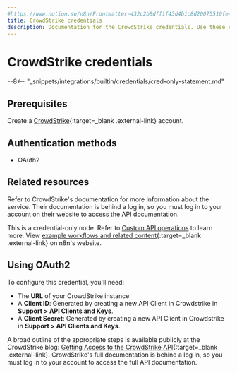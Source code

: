 ```yaml
---
#https://www.notion.so/n8n/Frontmatter-432c2b8dff1f43d4b1c8d20075510fe4
title: CrowdStrike credentials
description: Documentation for the CrowdStrike credentials. Use these credentials to authenticate CrowdStrike in n8n, a workflow automation platform.
---
```


# CrowdStrike credentials

--8<-- "_snippets/integrations/builtin/credentials/cred-only-statement.md"

## Prerequisites

Create a [CrowdStrike](https://www.crowdstrike.com/en-us/){:target=_blank .external-link} account.

## Authentication methods 

- OAuth2

## Related resources

Refer to CrowdStrike's documentation for more information about the service. Their documentation is behind a log in, so you must log in to your account on their website to access the API documentation.

This is a credential-only node. Refer to [Custom API operations](/integrations/custom-operations/) to learn more. View [example workflows and related content](https://n8n.io/integrations/crowdstrike/){:target=_blank .external-link} on n8n's website.

## Using OAuth2

To configure this credential, you'll need:

- The **URL** of your CrowdStrike instance
- A **Client ID**: Generated by creating a new API Client in Crowdstrike in **Support > API Clients and Keys**.
- A **Client Secret**: Generated by creating a new API Client in Crowdstrike in **Support > API Clients and Keys**.

A broad outline of the appropriate steps is available publicly at the CrowdStrike blog: [Getting Access to the CrowdStrike API](https://www.crowdstrike.com/blog/tech-center/get-access-falcon-apis/){:target=_blank .external-link}. CrowdStrike's full documentation is behind a log in, so you must log in to your account to access the full API documentation.

